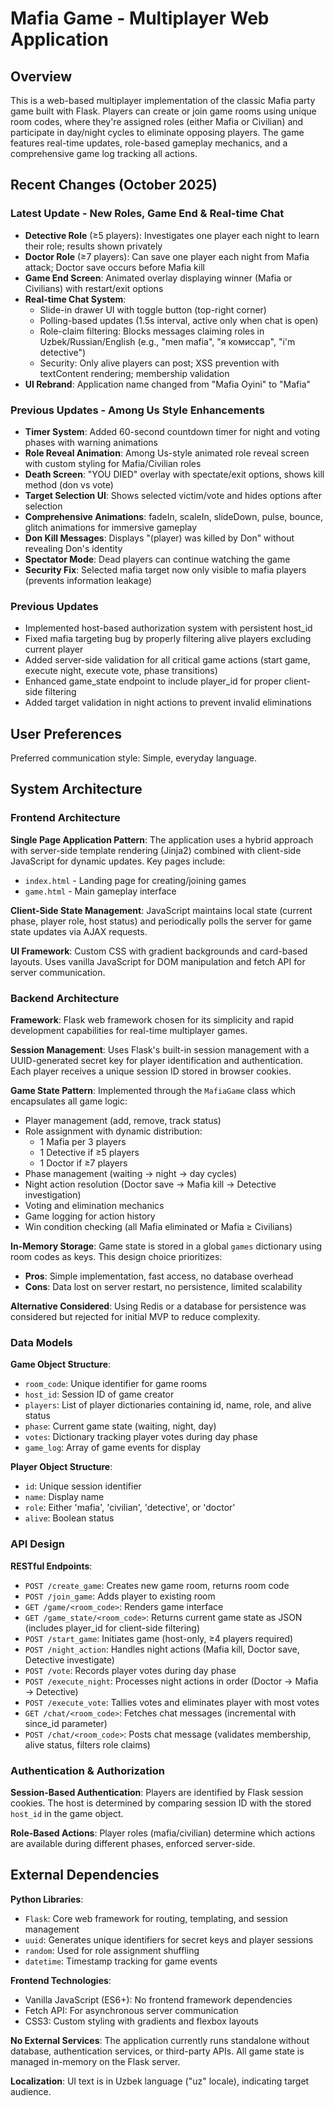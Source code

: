 # Mafia Game - Multiplayer Web Application

## Overview

This is a web-based multiplayer implementation of the classic Mafia party game built with Flask. Players can create or join game rooms using unique room codes, where they're assigned roles (either Mafia or Civilian) and participate in day/night cycles to eliminate opposing players. The game features real-time updates, role-based gameplay mechanics, and a comprehensive game log tracking all actions.

## Recent Changes (October 2025)

### Latest Update - New Roles, Game End & Real-time Chat
- **Detective Role** (≥5 players): Investigates one player each night to learn their role; results shown privately
- **Doctor Role** (≥7 players): Can save one player each night from Mafia attack; Doctor save occurs before Mafia kill
- **Game End Screen**: Animated overlay displaying winner (Mafia or Civilians) with restart/exit options
- **Real-time Chat System**: 
  - Slide-in drawer UI with toggle button (top-right corner)
  - Polling-based updates (1.5s interval, active only when chat is open)
  - Role-claim filtering: Blocks messages claiming roles in Uzbek/Russian/English (e.g., "men mafia", "я комиссар", "i'm detective")
  - Security: Only alive players can post; XSS prevention with textContent rendering; membership validation
- **UI Rebrand**: Application name changed from "Mafia Oyini" to "Mafia"

### Previous Updates - Among Us Style Enhancements
- **Timer System**: Added 60-second countdown timer for night and voting phases with warning animations
- **Role Reveal Animation**: Among Us-style animated role reveal screen with custom styling for Mafia/Civilian roles
- **Death Screen**: "YOU DIED" overlay with spectate/exit options, shows kill method (don vs vote)
- **Target Selection UI**: Shows selected victim/vote and hides options after selection
- **Comprehensive Animations**: fadeIn, scaleIn, slideDown, pulse, bounce, glitch animations for immersive gameplay
- **Don Kill Messages**: Displays "(player) was killed by Don" without revealing Don's identity
- **Spectator Mode**: Dead players can continue watching the game
- **Security Fix**: Selected mafia target now only visible to mafia players (prevents information leakage)

### Previous Updates
- Implemented host-based authorization system with persistent host_id
- Fixed mafia targeting bug by properly filtering alive players excluding current player
- Added server-side validation for all critical game actions (start game, execute night, execute vote, phase transitions)
- Enhanced game_state endpoint to include player_id for proper client-side filtering
- Added target validation in night actions to prevent invalid eliminations

## User Preferences

Preferred communication style: Simple, everyday language.

## System Architecture

### Frontend Architecture

**Single Page Application Pattern**: The application uses a hybrid approach with server-side template rendering (Jinja2) combined with client-side JavaScript for dynamic updates. Key pages include:
- `index.html` - Landing page for creating/joining games
- `game.html` - Main gameplay interface

**Client-Side State Management**: JavaScript maintains local state (current phase, player role, host status) and periodically polls the server for game state updates via AJAX requests.

**UI Framework**: Custom CSS with gradient backgrounds and card-based layouts. Uses vanilla JavaScript for DOM manipulation and fetch API for server communication.

### Backend Architecture

**Framework**: Flask web framework chosen for its simplicity and rapid development capabilities for real-time multiplayer games.

**Session Management**: Uses Flask's built-in session management with a UUID-generated secret key for player identification and authentication. Each player receives a unique session ID stored in browser cookies.

**Game State Pattern**: Implemented through the `MafiaGame` class which encapsulates all game logic:
- Player management (add, remove, track status)
- Role assignment with dynamic distribution:
  - 1 Mafia per 3 players
  - 1 Detective if ≥5 players
  - 1 Doctor if ≥7 players
- Phase management (waiting → night → day cycles)
- Night action resolution (Doctor save → Mafia kill → Detective investigation)
- Voting and elimination mechanics
- Game logging for action history
- Win condition checking (all Mafia eliminated or Mafia ≥ Civilians)

**In-Memory Storage**: Game state is stored in a global `games` dictionary using room codes as keys. This design choice prioritizes:
- **Pros**: Simple implementation, fast access, no database overhead
- **Cons**: Data lost on server restart, no persistence, limited scalability

**Alternative Considered**: Using Redis or a database for persistence was considered but rejected for initial MVP to reduce complexity.

### Data Models

**Game Object Structure**:
- `room_code`: Unique identifier for game rooms
- `host_id`: Session ID of game creator
- `players`: List of player dictionaries containing id, name, role, and alive status
- `phase`: Current game state (waiting, night, day)
- `votes`: Dictionary tracking player votes during day phase
- `game_log`: Array of game events for display

**Player Object Structure**:
- `id`: Unique session identifier
- `name`: Display name
- `role`: Either 'mafia', 'civilian', 'detective', or 'doctor'
- `alive`: Boolean status

### API Design

**RESTful Endpoints**:
- `POST /create_game`: Creates new game room, returns room code
- `POST /join_game`: Adds player to existing room
- `GET /game/<room_code>`: Renders game interface
- `GET /game_state/<room_code>`: Returns current game state as JSON (includes player_id for client-side filtering)
- `POST /start_game`: Initiates game (host-only, ≥4 players required)
- `POST /night_action`: Handles night actions (Mafia kill, Doctor save, Detective investigate)
- `POST /vote`: Records player votes during day phase
- `POST /execute_night`: Processes night actions in order (Doctor → Mafia → Detective)
- `POST /execute_vote`: Tallies votes and eliminates player with most votes
- `GET /chat/<room_code>`: Fetches chat messages (incremental with since_id parameter)
- `POST /chat/<room_code>`: Posts chat message (validates membership, alive status, filters role claims)

### Authentication & Authorization

**Session-Based Authentication**: Players are identified by Flask session cookies. The host is determined by comparing session ID with the stored `host_id` in the game object.

**Role-Based Actions**: Player roles (mafia/civilian) determine which actions are available during different phases, enforced server-side.

## External Dependencies

**Python Libraries**:
- `Flask`: Core web framework for routing, templating, and session management
- `uuid`: Generates unique identifiers for secret keys and player sessions
- `random`: Used for role assignment shuffling
- `datetime`: Timestamp tracking for game events

**Frontend Technologies**:
- Vanilla JavaScript (ES6+): No frontend framework dependencies
- Fetch API: For asynchronous server communication
- CSS3: Custom styling with gradients and flexbox layouts

**No External Services**: The application currently runs standalone without database, authentication services, or third-party APIs. All game state is managed in-memory on the Flask server.

**Localization**: UI text is in Uzbek language ("uz" locale), indicating target audience.